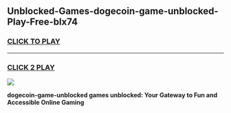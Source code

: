 
## Unblocked-Games-dogecoin-game-unblocked-Play-Free-blx74
<h3>
<a href="https://premium76.site?title=dogecoin-game-unblocked&ref=21A">CLICK TO PLAY</a></h3>
<hr>

<h3>
<a href="https://premium76.site?title=dogecoin-game-unblocked&ref=21A">CLICK 2 PLAY</a>
  
</h3>

<a href="https://premium76.site?title=dogecoin-game-unblocked&ref=21A"><img src="https://clearcache.store/games.png"></a>


**dogecoin-game-unblocked games unblocked: Your Gateway to Fun and Accessible Online Gaming**

